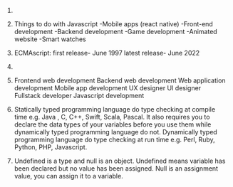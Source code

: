 1. 


2. Things to do with Javascript
-Mobile apps (react native)
-Front-end development
-Backend development
-Game development
-Animated website
-Smart watches


3. ECMAscript: 
first release- June 1997
latest release- June 2022

4. 


5. Frontend web development
Backend web development
Web application development
Mobile app development
UX designer
UI designer
Fullstack developer
Javascript development


6. Statically typed programming language do type checking at compile time e.g. Java , C, C++, Swift, Scala, Pascal. It also requires you to declare the data types of your variables before you use them while dynamically typed programming language do not.
Dynamically typed programming language do type checking at run time e.g. Perl, Ruby, Python, PHP, Javascript.



7. Undefined is a type and null is an object. Undefined means variable has been declared but no value has been assigned. Null is an assignment value, you can assign it to a variable.